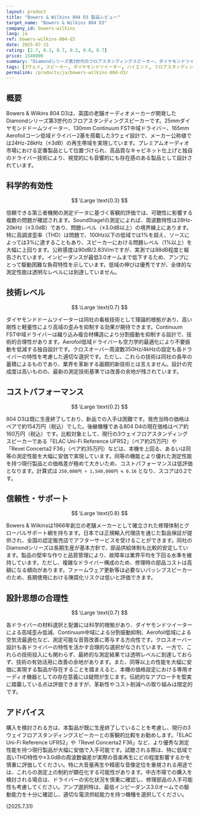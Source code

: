 ```yaml
---
layout: product
title: "Bowers & Wilkins 804 D3 製品レビュー"
target_name: "Bowers & Wilkins 804 D3"
company_id: bowers-wilkins
lang: ja
ref: bowers-wilkins-804-d3
date: 2025-07-31
rating: [2.7, 0.3, 0.7, 0.2, 0.8, 0.7]
price: 1540000
summary: "Diamondシリーズ第3世代のフロアスタンディングスピーカー。ダイヤモンドツイーターとContinuum FST技術を採用するも、測定性能と価格のバランスに課題があります。"
tags: [3ウェイ, スピーカー, ダイヤモンドツイーター, ハイエンド, フロアスタンディングスピーカー]
permalink: /products/ja/bowers-wilkins-804-d3/
---
```

## 概要

Bowers & Wilkins 804 D3は、英国の老舗オーディオメーカーが開発したDiamondシリーズ第3世代のフロアスタンディングスピーカーです。25mmダイヤモンドドームツイーター、130mm Continuum FST中域ドライバー、165mm Aerofoilコーン低域ドライバー2基を搭載した3ウェイ設計で、メーカー公称値では24Hz-28kHz（±3dB）の再生帯域を実現しています。プレミアムオーディオ市場における定番製品として位置づけられ、高品質なキャビネット仕上げと独自のドライバー技術により、視覚的にも音響的にも存在感のある製品として設計されています。

## 科学的有効性

$$ \Large \text{0.3} $$

信頼できる第三者機関の測定データに基づく客観的評価では、可聴性に影響する複数の問題が確認されます。SoundStage!の測定によれば、周波数特性は28Hz-20kHz（±3.0dB）であり、問題レベル（±3.0dB以上）の境界線上にあります。特に高調波歪率（THD）は問題で、100Hz以下の低域では1%を超え、ソースによっては3%に達することもあり、スピーカーにおける問題レベル（1%以上）を大幅に上回ります。公称感度は90dB/2.83V/mですが、実測では88dB程度と報告されています。インピーダンスが最低3.0オームまで低下するため、アンプにとって駆動困難な負荷特性を示しています。低域の伸びは優秀ですが、全体的な測定性能は透明なレベルには到達していません。

## 技術レベル

$$ \Large \text{0.7} $$

ダイヤモンドドームツイーターは同社の看板技術として理論的根拠があり、高い剛性と軽量性により高域の歪みを抑制する効果が期待できます。Continuum FST中域ドライバーは織り込み複合材構造により分割振動を抑制する設計で、技術的合理性があります。Aerofoil低域ドライバーも空力学的最適化により不要振動を低減する独自設計です。クロスオーバー周波数350Hz/4kHzの設定も各ドライバーの特性を考慮した適切な選択です。ただし、これらの技術は同社の長年の蓄積によるものであり、業界を革新する画期的新技術とは言えません。設計の完成度は高いものの、最新の測定技術基準では改善の余地が残されています。

## コストパフォーマンス

$$ \Large \text{0.2} $$

804 D3は既に生産終了しており、新品での入手は困難です。発売当時の価格はペアで約154万円（税込）でした。後継機種である804 D4の現在価格はペア約160万円（税込）です。比較対象として、現行の3ウェイフロアスタンディングスピーカーである「ELAC Uni-Fi Reference UFR52」（ペア約25万円）や「Revel Concerta2 F36」（ペア約35万円）などは、本機を上回る、あるいは同等の測定性能を大幅に安価で実現しています。同等の機能とより優れた測定性能を持つ現行製品との価格差が極めて大きいため、コストパフォーマンスは低評価となります。計算式は `250,000円 ÷ 1,540,000円 ≒ 0.16` となり、スコアは0.2です。

## 信頼性・サポート

$$ \Large \text{0.8} $$

Bowers & Wilkinsは1966年創立の老舗メーカーとして確立された修理体制とグローバルサポート網を持ちます。日本では正規輸入代理店を通じた製品保証が提供され、全国の認定販売店でアフターサービスを受けることができます。同社のDiamondシリーズは長期生産が基本方針で、部品供給体制も比較的安定しています。製品の堅牢な作りと品質管理により、故障率は業界平均を下回る水準を維持しています。ただし、複雑なドライバー構成のため、修理時の部品コストは高額になる傾向があります。ファームウェア更新等は必要ないパッシブスピーカーのため、長期使用における陳腐化リスクは低いと評価できます。

## 設計思想の合理性

$$ \Large \text{0.7} $$

各ドライバーの材料選択と配置には科学的根拠があり、ダイヤモンドツイーターによる高域歪み低減、Continuum中域による分割振動抑制、Aerofoil低域による空気流最適化など、測定可能な音質改善に寄与する方向性です。クロスオーバー設計も各ドライバーの特性を活かす合理的な選択がなされています。一方で、これらの技術投入にも関わらず、最終的な測定結果では透明レベルに到達しておらず、技術の有効活用に改善の余地があります。また、同等以上の性能を大幅に安価に実現する製品が存在することを踏まえると、本機の価格設定における専用オーディオ機器としての存在意義には疑問が生じます。伝統的なアプローチを堅実に踏襲している点は評価できますが、革新性やコスト削減への取り組みは限定的です。

## アドバイス

購入を検討される方は、本製品が既に生産終了していることを考慮し、現行の3ウェイフロアスタンディングスピーカーとの客観的比較をお勧めします。「ELAC Uni-Fi Reference UFR52」や「Revel Concerta2 F36」など、より優秀な測定性能を持つ現行製品が大幅に安価で入手可能です。試聴される際は、特に低域で高いTHD特性や±3.0dBの周波数偏差が実際の音楽再生にどの程度影響するかを慎重に評価してください。特に大音量再生や精密な音像定位を重視される用途では、これらの測定上の制約が顕在化する可能性があります。中古市場での購入を検討される場合は、ドライバーの劣化状況を慎重に確認し、修理部品の入手可能性も考慮してください。アンプ選択時は、最低インピーダンス3.0オームでの駆動能力を十分に確認し、適切な電流供給能力を持つ機種を選択してください。

(2025.7.31)
